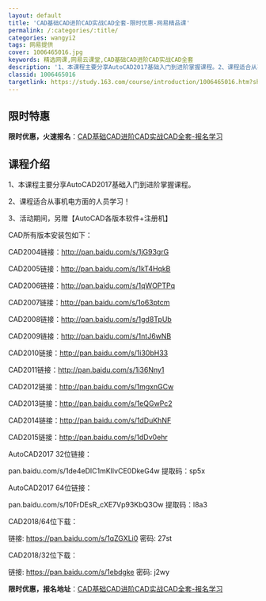 ```yaml
---
layout: default
title: 'CAD基础CAD进阶CAD实战CAD全套-限时优惠-网易精品课'
permalink: /:categories/:title/
categories: wangyi2
tags: 网易提供
cover: 1006465016.jpg
keywords: 精选网课,网易云课堂,CAD基础CAD进阶CAD实战CAD全套
description: '1、本课程主要分享AutoCAD2017基础入门到进阶掌握课程。2、课程适合从事机电方面的人员学习！3、活动期间，另赠【'
classid: 1006465016
targetlink: https://study.163.com/course/introduction/1006465016.htm?share=1&shareId=1025206652&utm_campaign=share&utm_medium=iphoneShare&utm_source=&utm_u=1025206652
---
```


## 限时特惠

**限时优惠，火速报名**：[CAD基础CAD进阶CAD实战CAD全套-报名学习](https://study.163.com/course/introduction/1006465016.htm?share=1&shareId=1025206652&utm_campaign=share&utm_medium=iphoneShare&utm_source=&utm_u=1025206652)

## 课程介绍

1、本课程主要分享AutoCAD2017基础入门到进阶掌握课程。

2、课程适合从事机电方面的人员学习！

3、活动期间，另赠【AutoCAD各版本软件+注册机】



CAD所有版本安装包如下：

CAD2004链接：http://pan.baidu.com/s/1jG93grG

CAD2005链接：http://pan.baidu.com/s/1kT4HqkB

CAD2006链接：http://pan.baidu.com/s/1qWOPTPq

CAD2007链接：http://pan.baidu.com/s/1o63ptcm

CAD2008链接：http://pan.baidu.com/s/1gd8TpUb

CAD2009链接：http://pan.baidu.com/s/1ntJ6wNB

CAD2010链接：http://pan.baidu.com/s/1i30bH33

CAD2011链接：http://pan.baidu.com/s/1i36Nny1

CAD2012链接：http://pan.baidu.com/s/1mgxnGCw

CAD2013链接：http://pan.baidu.com/s/1eQGwPc2

CAD2014链接：http://pan.baidu.com/s/1dDuKhNF

CAD2015链接：http://pan.baidu.com/s/1dDv0ehr



AutoCAD2017 32位链接：

pan.baidu.com/s/1de4eDlC1mKIlvCE0DkeG4w    提取码：sp5x 

AutoCAD2017 64位链接：

pan.baidu.com/s/10FrDEsR_cXE7Vp93KbQ3Ow  提取码：l8a3



CAD2018/64位下载：

链接: https://pan.baidu.com/s/1qZGXLi0  密码: 27st

CAD2018/32位下载：

链接: https://pan.baidu.com/s/1ebdgke   密码: j2wy

**限时优惠，报名地址**：[CAD基础CAD进阶CAD实战CAD全套-报名学习](https://study.163.com/course/introduction/1006465016.htm?share=1&shareId=1025206652&utm_campaign=share&utm_medium=iphoneShare&utm_source=&utm_u=1025206652)


